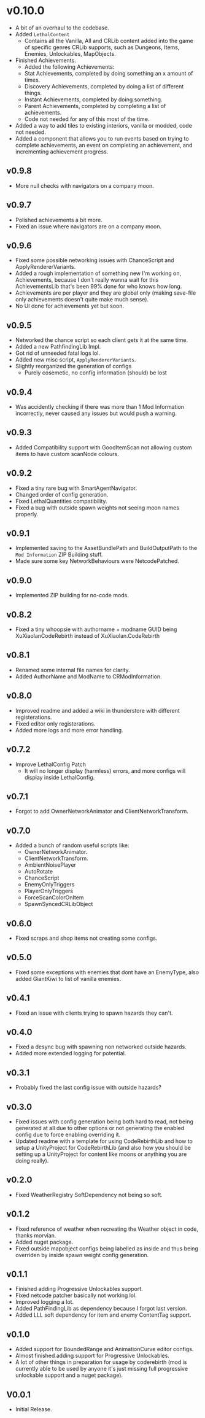 # v0.10.0

- A bit of an overhaul to the codebase.
- Added `LethalContent`
  - Contains all the Vanilla, All and CRLib content added into the game of specific genres CRLib supports, such as Dungeons, Items, Enemies, Unlockables, MapObjects.
- Finished Achievements.
  - Added the following Achievements:
  - Stat Achievements, completed by doing something an x amount of times.
  - Discovery Achievements, completed by doing a list of different things.
  - Instant Achievements, completed by doing something.
  - Parent Achievements, completed by completing a list of achievements.
  - Code not needed for any of this most of the time.
- Added a way to add tiles to existing interiors, vanilla or modded, code not needed.
- Added a component that allows you to run events based on trying to complete achievements, an event on completing an achievement, and incrementing achievement progress.

## v0.9.8

- More null checks with navigators on a company moon.

## v0.9.7

- Polished achievements a bit more.
- Fixed an issue where navigators are on a company moon.

## v0.9.6

- Fixed some possible networking issues with ChanceScript and ApplyRendererVariants.
- Added a rough implementation of something new I'm working on, Achievements, because I don't really wanna wait for this AchievementsLib that's been 99% done for who knows how long.
- Achievements are per player and they are global only (making save-file only achievements doesn't quite make much sense).
- No UI done for achievements yet but soon.

## v0.9.5

- Networked the chance script so each client gets it at the same time.
- Added a new PathfindingLib Impl.
- Got rid of unneeded fatal logs lol.
- Added new misc script, `ApplyRendererVariants`.
- Slightly reorganized the generation of configs
  - Purely cosemetic, no config information (should) be lost

## v0.9.4

- Was accidently checking if there was more than 1 Mod Information incorrectly, never caused any issues but would push a warning.

## v0.9.3

- Added Compatibility support with GoodItemScan not allowing custom items to have custom scanNode colours.

## v0.9.2

- Fixed a tiny rare bug with SmartAgentNavigator.
- Changed order of config generation.
- Fixed LethalQuantities compatibility.
- Fixed a bug with outside spawn weights not seeing moon names properly.

## v0.9.1

- Implemented saving to the AssetBundlePath and BuildOutputPath to the `Mod Information` ZIP Building stuff.
- Made sure some key NetworkBehaviours were NetcodePatched.

## v0.9.0

- Implemented ZIP building for no-code mods.

## v0.8.2

- Fixed a tiny whoopsie with authorname + modname GUID being XuXiaolanCodeRebirth instead of XuXiaolan.CodeRebirth

## v0.8.1

- Renamed some internal file names for clarity.
- Added AuthorName and ModName to CRModInformation.

## v0.8.0

- Improved readme and added a wiki in thunderstore with different registerations.
- Fixed editor only registerations.
- Added more logs and more error handling.

## v0.7.2

- Improve LethalConfig Patch
  - It will no longer display (harmless) errors, and more configs will display inside LethalConfig.

## v0.7.1

- Forgot to add OwnerNetworkAnimator and ClientNetworkTransform.

## v0.7.0

- Added a bunch of random useful scripts like:
  - OwnerNetworkAnimator.
  - ClientNetworkTransform.
  - AmbientNoisePlayer
  - AutoRotate
  - ChanceScript
  - EnemyOnlyTriggers
  - PlayerOnlyTriggers
  - ForceScanColorOnItem
  - SpawnSyncedCRLibObject

## v0.6.0

- Fixed scraps and shop items not creating some configs.

## v0.5.0

- Fixed some exceptions with enemies that dont have an EnemyType, also added GiantKiwi to list of vanilla enemies.

## v0.4.1

- Fixed an issue with clients trying to spawn hazards they can't.

## v0.4.0

- Fixed a desync bug with spawning non networked outside hazards.
- Added more extended logging for potential.

## v0.3.1

- Probably fixed the last config issue with outside hazards?

## v0.3.0

- Fixed issues with config generation being both hard to read, not being generated at all due to other options or not generating the enabled config due to force enabling overriding it.
- Updated readme with a template for using CodeRebirthLib and how to setup a UnityProject for CodeRebirthLib (and also how you should be setting up a UnityProject for content like moons or anything you are doing really).

## v0.2.0

- Fixed WeatherRegistry SoftDependency not being so soft.

## v0.1.2

- Fixed reference of weather when recreating the Weather object in code, thanks morvian.
- Added nuget package.
- Fixed outside mapobject configs being labelled as inside and thus being overriden by inside spawn weight config generation.

## v0.1.1

- Finished adding Progressive Unlockables support.
- Fixed netcode patcher basically not working lol.
- Improved logging a lot.
- Added PathFindingLib as dependency because I forgot last version.
- Added LLL soft dependency for item and enemy ContentTag support.

## v0.1.0

- Added support for BoundedRange and AnimationCurve editor configs.
- Almost finished adding support for Progressive Unlockables.
- A lot of other things in preparation for usage by coderebirth (mod is currently able to be used by anyone it's just missing full progressive unlockable support and a nuget package).

## V0.0.1

- Initial Release.
